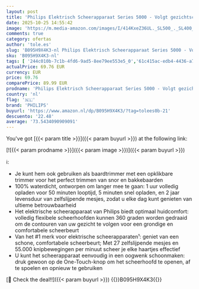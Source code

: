 ```yaml
---
layout: post
title: 'Philips Elektrisch Scheerapparaat Series 5000 - Volgt gezichtscontouren - Geavanceerd Display - Nat en droog - 50 Minuten Draadloos scheren - Precisietrimmer - Eenvoudig reinigen - S5466/18'
date: 2025-10-25 14:55:42
image: 'https://m.media-amazon.com/images/I/414KxeZ36UL._SL500_._SL400_.jpg'
comments: true
category: ofertas
author: 'tole.es'
slug: 'B095H9X4K3-nl Philips Elektrisch Scheerapparaat Series 5000 - Volgt...'
sku: 'B095H9X4K3-nl'
tags: [ '244c010b-7c1b-4fd6-9ad5-8ee79ee553e5_0','61c415ac-edb4-4436-a76d-b8630f480700_0','902636a6-a1df-4da6-bd0e-12a4b3357c54_0','Arborist Merchandising Root','Baby/HPC/PCA','Babyproducten','Beauty','Beauty & persoonlijke verzorging','Elektrische roterende scheerapparaten mannen','Elektrische scheerapparaten','Elektrische scheerapparaten heren','Gezondheid & persoonlijke verzorging','Haarverzorging','Mannelijke verzorging','Persoonlijke Verzorgingsapparaten','Scheer- & ontharingsproducten','Scheren en ontharen','Self Service','Special Features Stores','Topkeuzes in Persoonlijke verzorging','philips','🇳🇱', ]
actualPrice: 69.76 EUR
currency: EUR
price: 69.76
comparePrice: 89.99 EUR
prodname: 'Philips Elektrisch Scheerapparaat Series 5000 - Volgt gezichtscontouren - Geavanceerd Display - Nat en droog - 50 Minuten Draadloos scheren - Precisietrimmer - Eenvoudig reinigen - S5466/18'
country: 'nl'
flag: '🇳🇱'
brand: 'PHILIPS'
buyurl: 'https://www.amazon.nl/dp/B095H9X4K3/?tag=tolees0b-21'
descuento: '22.48'
average: '73.5434090909091'
---
```


You've got [{{< param title >}}]({{< param buyurl >}}) at the following link:

[![{{< param prodname >}}]({{< param image >}})]({{< param buyurl >}})

ℹ️:

- Je kunt hem ook gebruiken als baardtrimmer met een opklikbare trimmer voor het perfect trimmen van snor en bakkebaarden
- 100% waterdicht, ontworpen om langer mee te gaan: 1 uur volledig opladen voor 50 minuten looptijd, 5 minuten snel opladen, en 2 jaar levensduur van zelfslijpende mesjes, zodat u elke dag kunt genieten van ultieme betrouwbaarheid
- Het elektrische scheerapparaat van Philips biedt optimaal huidcomfort: volledig flexibele scheerhoofden kunnen 360 graden worden gedraaid om de contouren van uw gezicht te volgen voor een grondige en comfortabele scheerbeurt
- Van het #1 merk voor elektrische scheerapparaten¹: geniet van een schone, comfortabele scheerbeurt; Met 27 zelfslijpende mesjes en 55.000 knipbewegingen per minuut scheer je elke haartjes effectief
- U kunt het scheerapparaat eenvoudig in een oogwenk schoonmaken: druk gewoon op de One-Touch-knop om het scheerhoofd te openen, af te spoelen en opnieuw te gebruiken

[🛒 Check the deal!!]({{< param buyurl >}})
{{<world>}}B095H9X4K3{{</world>}}
